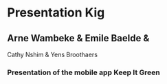 # Presentation Kig

## Arne Wambeke & Emile Baelde & 
Cathy Nshim & 
Yens Broothaers


### Presentation of the mobile app Keep It Green